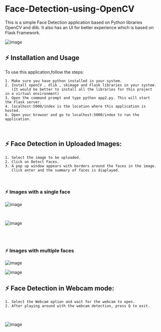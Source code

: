 # Face-Detection-using-OpenCV

This is a simple Face Detection application based on Python libraries OpenCV and dlib. It also has an UI for better experience which is based on Flask Framework.

![image](https://user-images.githubusercontent.com/46895613/123553575-95e96080-d799-11eb-92f4-ab04d4e48f90.png)


## ⚡ Installation and Usage
To use this application,follow the steps:

```
1. Make sure you have python installed in your system.
2. Install openCV , dlib , skimage and Flask libraries in your system. 
   (It would be better to install all the libraries for this project in a virtual environment)
3. Open the command prompt and type python app2.py. This will start the Flask server.
4. localhost:5000/index is the location where this application is hosted.
6. Open your browser and go to localhost:5000/index to run the application.
```
<br>

## ⚡ Face Detection in Uploaded Images:

```
1. Select the image to be uploaded.
2. Click on Detect Faces.
3. A pop up window appears with borders around the faces in the image. 
   Click enter and the summary of faces is diaplayed.
```
<br>

### ⚡ Images with a single face

![image](https://user-images.githubusercontent.com/46895613/123553597-bb766a00-d799-11eb-96dc-1c946c7ee0c2.png)

<br>

![image](https://user-images.githubusercontent.com/46895613/123553606-c5986880-d799-11eb-814c-09d9605e4a26.png)

<br>

<br>

### ⚡ Images with multiple faces

![image](https://user-images.githubusercontent.com/46895613/123553619-da74fc00-d799-11eb-8e19-9193d24e00bd.png)
<br>

![image](https://user-images.githubusercontent.com/46895613/123553622-dfd24680-d799-11eb-9b47-c1972df26524.png)
<br>


## ⚡ Face Detection in Webcam mode:

```
1. Select the Webcam option and wait for the webcam to open.
2. After playing around with the webcam detection, press Q to exit.
```
<br>

![image](https://user-images.githubusercontent.com/46895613/123553635-00020580-d79a-11eb-81c4-05e831d2e2eb.png)


